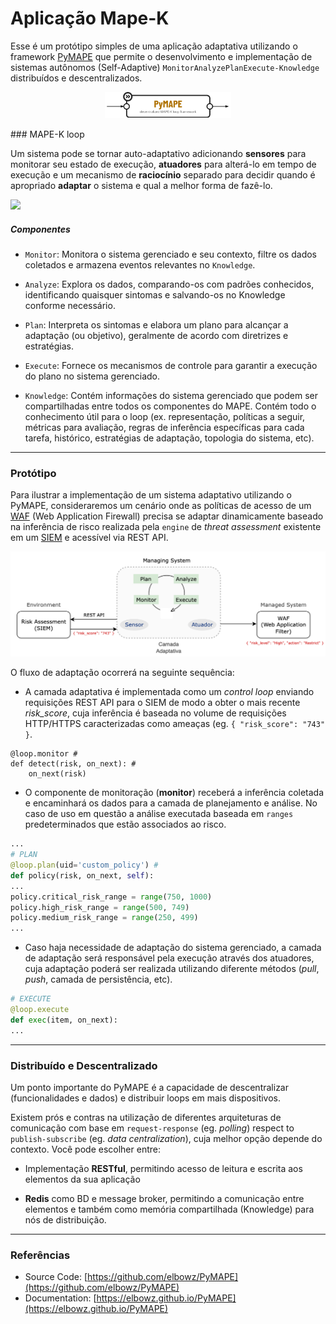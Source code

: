 # Aplicação Mape-K

Esse é um protótipo simples de uma aplicação adaptativa utilizando o framework [PyMAPE](https://elbowz.github.io/PyMAPE/) que permite o desenvolvimento e implementação de sistemas autônomos (Self-Adaptive) `MonitorAnalyzePlanExecute-Knowledge` distribuídos e descentralizados. 

<p align="center"><img src="https://github.com/elbowz/PyMAPE/raw/main/docs/assets/img/logo.png"  width="40%" height="40%"></p>
### MAPE-K loop

Um sistema pode se tornar auto-adaptativo adicionando **sensores** para monitorar seu estado de execução, **atuadores** para alterá-lo em tempo de execução e um mecanismo de **raciocínio** separado para decidir quando é apropriado **adaptar** o sistema e qual a melhor forma de fazê-lo.

![](https://elbowz.github.io/PyMAPE/assets/img/mape-k.png)


##### Componentes

- `Monitor`: Monitora o sistema gerenciado e seu contexto, filtre os dados coletados e armazena eventos relevantes no `Knowledge`.

- `Analyze`: Explora os dados, comparando-os com padrões conhecidos, identificando quaisquer sintomas e salvando-os no Knowledge conforme necessário.

- `Plan`: Interpreta os sintomas e elabora um plano para alcançar a adaptação (ou objetivo), geralmente de acordo com diretrizes e estratégias.

- `Execute`: Fornece os mecanismos de controle para garantir a execução do plano no sistema gerenciado.

- `Knowledge`: Contém informações do sistema gerenciado que podem ser compartilhadas entre todos os componentes do MAPE. Contém todo o conhecimento útil para o loop (ex. representação, políticas a seguir, métricas para avaliação, regras de inferência específicas para cada tarefa, histórico, estratégias de adaptação, topologia do sistema, etc).

--- 

### Protótipo

Para ilustrar a implementação de um sistema adaptativo utilizando o PyMAPE, consideraremos um cenário onde as políticas de acesso de um [WAF](https://www.cloudflare.com/learning/ddos/glossary/web-application-firewall-waf/) (Web Application Firewall) precisa se adaptar dinamicamente baseado na inferência de risco realizada pela `engine` de *threat assessment* existente em um [SIEM](https://www.ibm.com/topics/siem) e acessível via REST API.

![](scene.png)

O fluxo de adaptação ocorrerá na seguinte sequência:

* A camada adaptativa é implementada como um *control loop* enviando requisições REST API para o SIEM de modo a obter o mais recente *risk_score*, cuja inferência é baseada no volume de requisições HTTP/HTTPS caracterizadas como ameaças (eg. `{ "risk_score": "743" }`.

```
@loop.monitor #
def detect(risk, on_next): #
    on_next(risk)
```

* O componente de monitoração (**monitor**) receberá a inferência coletada e encaminhará os dados para a camada de planejamento e análise. No caso de uso em questão a análise executada baseada em `ranges` predeterminados que estão associados ao risco. 

```python
...
# PLAN
@loop.plan(uid='custom_policy') #
def policy(risk, on_next, self):
...
policy.critical_risk_range = range(750, 1000)
policy.high_risk_range = range(500, 749)
policy.medium_risk_range = range(250, 499)
...
```

* Caso haja necessidade de adaptação do sistema gerenciado, a camada de adaptação será responsável pela execução através dos atuadores, cuja adaptação poderá ser realizada utilizando diferente métodos (*pull*, *push*, camada de persistência, etc).

```python
# EXECUTE
@loop.execute
def exec(item, on_next):
...
```

--- 

### Distribuído e Descentralizado

Um ponto importante do PyMAPE é a capacidade de descentralizar (funcionalidades e dados) e distribuir loops em mais dispositivos. 

Existem prós e contras na utilização de diferentes arquiteturas de comunicação com base em `request-response` (eg. *polling*) respect to `publish-subscribe` (eg. *data centralization*), cuja melhor opção depende do contexto. Você pode escolher entre:

- Implementação **RESTful**, permitindo acesso de leitura e escrita aos elementos da sua aplicação


- **Redis** como BD e message broker, permitindo a comunicação entre elementos e também como memória compartilhada (Knowledge) para nós de distribuição.

--- 

### Referências

- Source Code: [https://github.com/elbowz/PyMAPE](https://github.com/elbowz/PyMAPE)
- Documentation: [https://elbowz.github.io/PyMAPE](https://elbowz.github.io/PyMAPE)